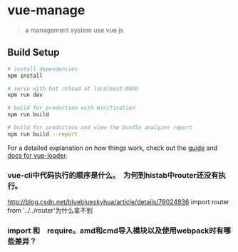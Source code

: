 # vue-manage

> a management system use vue.js

## Build Setup

``` bash
# install dependencies
npm install

# serve with hot reload at localhost:8080
npm run dev

# build for production with minification
npm run build

# build for production and view the bundle analyzer report
npm run build --report
```

For a detailed explanation on how things work, check out the [guide](http://vuejs-templates.github.io/webpack/) and [docs for vue-loader](http://vuejs.github.io/vue-loader).


### vue-cli中代码执行的顺序是什么。　为何到histab中router还没有执行。
http://blog.csdn.net/blueblueskyhua/article/details/78024836
import router from '../../router'为什么拿不到
### import 和　require。amd和cmd导入模块以及使用webpack时有哪些差异？